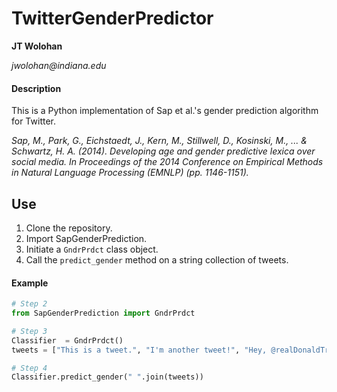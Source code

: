 # TwitterGenderPredictor

__JT Wolohan__

_jwolohan@indiana.edu_

#### Description
This is a Python implementation of Sap et al.'s gender prediction algorithm for Twitter.

_Sap, M., Park, G., Eichstaedt, J., Kern, M., Stillwell, D., Kosinski, M., ... & Schwartz, H. A. (2014). Developing age and gender predictive lexica over social media. In Proceedings of the 2014 Conference on Empirical Methods in Natural Language Processing (EMNLP) (pp. 1146-1151)._

## Use 

1. Clone the repository.
2. Import SapGenderPrediction.
3. Initiate a `GndrPrdct` class object.
4. Call the `predict_gender` method on a string collection of tweets.

#### Example

```python
# Step 2
from SapGenderPrediction import GndrPrdct

# Step 3
Classifier  = GndrPrdct()
tweets = ["This is a tweet.", "I'm another tweet!", "Hey, @realDonaldTrump, I'm yet another tweet!"]

# Step 4
Classifier.predict_gender(" ".join(tweets))
```



